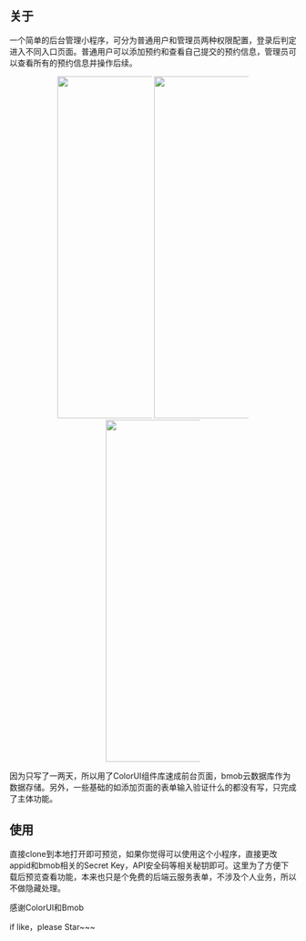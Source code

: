 ## 关于
一个简单的后台管理小程序，可分为普通用户和管理员两种权限配置，登录后判定进入不同入口页面。普通用户可以添加预约和查看自己提交的预约信息，管理员可以查看所有的预约信息并操作后续。

<p align="center">
<img src="http://tuchuang.wuyuehan.cn/login.png" alt="" style="max-width:33%;" width="600">
<img src="http://tuchuang.wuyuehan.cn/manage.png" alt="" style="max-width:33%;" width="600">
<img src="http://tuchuang.wuyuehan.cn/user.png" alt="" style="max-width:33%;" width="600">
</p>

因为只写了一两天，所以用了ColorUI组件库速成前台页面，bmob云数据库作为数据存储。另外，一些基础的如添加页面的表单输入验证什么的都没有写，只完成了主体功能。

## 使用
直接clone到本地打开即可预览，如果你觉得可以使用这个小程序，直接更改appid和bmob相关的Secret Key，API安全码等相关秘钥即可。这里为了方便下载后预览查看功能，本来也只是个免费的后端云服务表单，不涉及个人业务，所以不做隐藏处理。

感谢ColorUI和Bmob

if like，please Star~~~
			  
